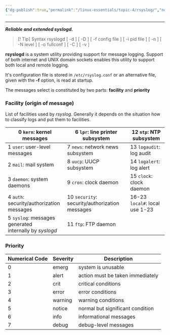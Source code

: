 ```yaml
---
{"dg-publish":true,"permalink":"/linux-essentials/topic-4/rsyslog/","noteIcon":"1"}
---
```


---
___Reliable and extended syslogd.___

> [! Tip] Syntax
	rsyslogd [ -d ] [ -D ] [ -f config file ] [ -i pid file ] [ -n ] [ -N level ] [ -o fullconf ] [ -C ] [ -v ]

**rsyslogd** is a system utility providing support for message logging.  Support of both internet and UNIX domain sockets enables this utility to support both local and remote logging.

It's configuration file is stored in `/etc/rsyslog.conf` or an alternative file, given with the **-f** option, is read at startup.

The messages select is constituted by two parts: **facility** and **priority**

### Facility (origin of message)
List of facilities used by _rsyslog_. Generally it depends on the situation how to classify logs and put them to facilities.

| 0 `kern`: kernel messages                                  | 6 `lpr`: line printer subsystem                | 12 `ntp`: NTP subsystem        |
| ---------------------------------------------------------- | ---------------------------------------------- | ------------------------------ |
| 1 `user`: user-level messages                              | 7 `news`: network news subsystem               | 13 `logaudit`: log audit       |
| 2 `mail`: mail system                                      | 8 `uucp`: UUCP subsystem                       | 14 `logalert`: log alert       |
| 3 `daemon`: system daemons                                 | 9 `cron`: clock daemon                         | 15 `clock`: clock daemon       |
| 4 `auth`: security/authorization <br>messages              | 10 `security`: security/authorization messages | 16-23 `local#`: local use 1-23 |
| 5 `syslog`: messages generated <br>internally by _syslogd_ | 11 `ftp`: FTP daemon                           |                                |

### Priority

| Numerical Code | Severity | Description                      |
| -------------- | -------- | -------------------------------- |
| 0              | emerg    | system is unusable               |
| 1              | alert    | action must be taken immediately |
| 2              | crit     | critical conditions              |
| 3              | error    | error conditions                 |
| 4              | warning  | warning conditions               |
| 5              | notice   | normal but significant condition |
| 6              | info     | informational messages           |
| 7              | debug    | debug-level messages             |
